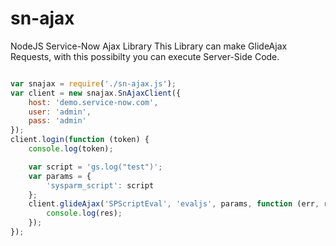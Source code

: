 # sn-ajax
NodeJS Service-Now Ajax Library
This Library can make GlideAjax Requests, with this possibilty you can execute Server-Side Code.

```javascript

var snajax = require('./sn-ajax.js');
var client = new snajax.SnAjaxClient({
    host: 'demo.service-now.com',
    user: 'admin',
    pass: 'admin'
});
client.login(function (token) {
    console.log(token);

    var script = 'gs.log("test")';
    var params = {
        'sysparm_script': script
    };
    client.glideAjax('SPScriptEval', 'evaljs', params, function (err, res) {
        console.log(res);
    });
});

```
